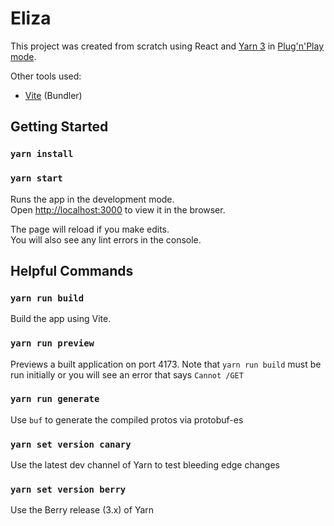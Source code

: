 # Eliza

This project was created from scratch using React and [Yarn 3](https://yarnpkg.com) in [Plug'n'Play mode](https://yarnpkg.com/features/pnp).

Other tools used:

* [Vite](https://vitejs.dev/) (Bundler)

## Getting Started

### `yarn install`
### `yarn start`

Runs the app in the development mode.\
Open [http://localhost:3000](http://localhost:3000) to view it in the browser.

The page will reload if you make edits.\
You will also see any lint errors in the console.

## Helpful Commands

### `yarn run build`

Build the app using Vite.

### `yarn run preview`

Previews a built application on port 4173.  Note that `yarn run build` must be run initially or you will see an error
that says `Cannot /GET`

### `yarn run generate`

Use `buf` to generate the compiled protos via protobuf-es

### `yarn set version canary`

Use the latest dev channel of Yarn to test bleeding edge changes

### `yarn set version berry`

Use the Berry release (3.x) of Yarn

